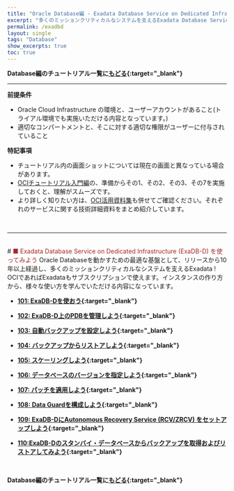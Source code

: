 ```yaml
---
title: "Oracle Database編 - Exadata Database Service on Dedicated Infrastructure (ExaDB-D) を使ってみよう"
excerpt: "多くのミッションクリティカルなシステムを支えるExadata Database Service on Dedicated Infrastructure (ExaDB-D)を学ぶチュートリアルです。インスタンスの作成から、運用管理までを一通り体験します。"
permalink: /exadbd
layout: single
tags: "Database"
show_excerpts: true
toc: true
---
```

  

**Database編のチュートリアル一覧に[もどる](/ocitutorials/database/){:target="_blank"}**
<br/>

----
**前提条件**  
+ Oracle Cloud Infrastructure の環境と、ユーザーアカウントがあること(トライアル環境でも実施いただける内容となっています。)
+ 適切なコンパートメントと、そこに対する適切な権限がユーザーに付与されていること

**特記事項**  
+ チュートリアル内の画面ショットについては現在の画面と異なっている場合があります。
+ [OCIチュートリアル入門編](/ocitutorials/beginners/)の、準備からその1、その2、その3、その7を実施しておくと、理解がスムーズです。  
+ より詳しく知りたい方は、[OCI活用資料集](https://oracle-japan.github.io/ocidocs/services/database/)も併せてご確認ください。それぞれのサービスに関する技術詳細資料をまとめ紹介しています。
<br/>

----

<br/>
# <span style="color: brown; ">■ Exadata Database Service on Dedicated Infrastructure (ExaDB-D) を使ってみよう</span>
Oracle Databaseを動かすための最適な基盤として、リリースから10年以上経過し、多くのミッションクリティカルなシステムを支えるExadata !
OCIであればExadataもサブスクリプションで使えます。インスタンスの作り方から、様々な使い方を学んでいただける内容になっています。


+ **[101: ExaDB-Dを使おう](/ocitutorials/exadbd/exadb-d101-create-exadb-d/){:target="_blank"}**   

+ **[102: ExaDB-D上のPDBを管理しよう](/ocitutorials/exadbd/exadb-d102-manage-pdb/){:target="_blank"}** 

+ **[103: 自動バックアップを設定しよう](/ocitutorials/exadbd/exadb-d103-automatic-backup/){:target="_blank"}**

+ **[104: バックアップからリストアしよう](/ocitutorials/exadbd/exadb-d104-backup-restore/){:target="_blank"}**

+ **[105: スケーリングしよう](/ocitutorials/exadbd/exadb-d105-scaling/){:target="_blank"}**	

+ **[106: データベースのバージョンを指定しよう](/ocitutorials/exadbd/exadb-d106-dbversion/){:target="_blank"}**

+ **[107: パッチを適用しよう](/ocitutorials/exadbd/exadb-d107-patch/){:target="_blank"}**

+ **[108: Data Guardを構成しよう](/ocitutorials/exadbd/exadb-d108-dataguard/){:target="_blank"}**

+ **[109: ExaDB-DにAutonomous Recovery Service (RCV/ZRCV) をセットアップしよう](/ocitutorials/exadbd/exadb-d109-zrcv/){:target="_blank"}**

+ **[110:ExaDB-Dのスタンバイ・データベースからバックアップを取得およびリストアしてみよう](/ocitutorials/exadbd/exadb-d110-dataguard-standby-bkup/){:target="_blank"}**


<br/>

**Database編のチュートリアル一覧に[もどる](/ocitutorials/database/){:target="_blank"}**
<br/>

<!-- 

## 移行編（公開準備中）
## データ連携編
## 運用管理編
## Livelabsのお勧めコンテンツのご紹介
## ADBに関するよくあるFAQ

  -->  

<br/>
